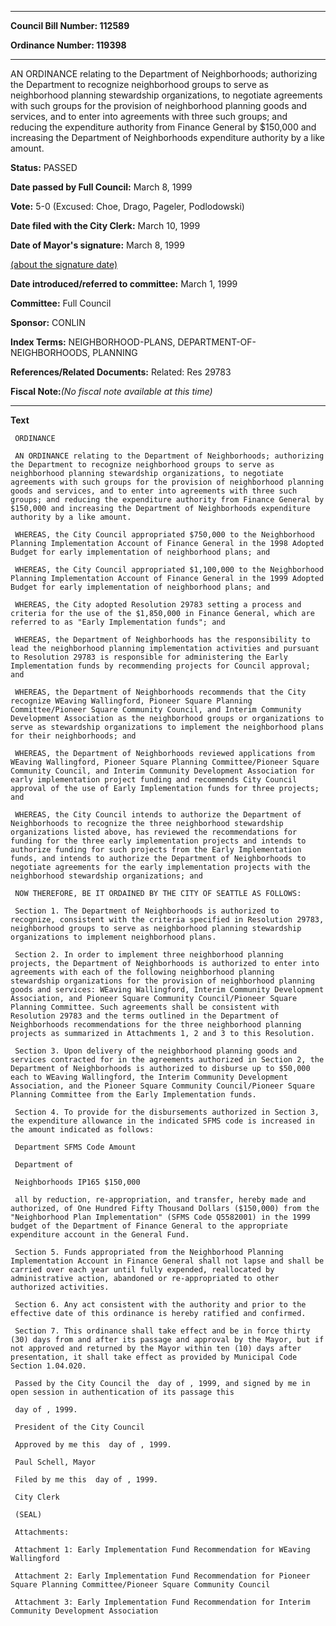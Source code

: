 

********

**Council Bill Number: 112589**
   
**Ordinance Number: 119398**
********

 AN ORDINANCE relating to the Department of Neighborhoods; authorizing the Department to recognize neighborhood groups to serve as neighborhood planning stewardship organizations, to negotiate agreements with such groups for the provision of neighborhood planning goods and services, and to enter into agreements with three such groups; and reducing the expenditure authority from Finance General by $150,000 and increasing the Department of Neighborhoods expenditure authority by a like amount.

**Status:** PASSED
   
**Date passed by Full Council:** March 8, 1999
   
**Vote:** 5-0 (Excused: Choe, Drago, Pageler, Podlodowski)
   
**Date filed with the City Clerk:** March 10, 1999
   
**Date of Mayor's signature:** March 8, 1999
   
[(about the signature date)](/~public/approvaldate.htm)
   
   
   
**Date introduced/referred to committee:** March 1, 1999
   
**Committee:** Full Council
   
**Sponsor:** CONLIN
   
   
**Index Terms:** NEIGHBORHOOD-PLANS, DEPARTMENT-OF-NEIGHBORHOODS, PLANNING

**References/Related Documents:** Related: Res 29783

**Fiscal Note:**_(No fiscal note available at this time)_

********

**Text**
   
```
 ORDINANCE

 AN ORDINANCE relating to the Department of Neighborhoods; authorizing the Department to recognize neighborhood groups to serve as neighborhood planning stewardship organizations, to negotiate agreements with such groups for the provision of neighborhood planning goods and services, and to enter into agreements with three such groups; and reducing the expenditure authority from Finance General by $150,000 and increasing the Department of Neighborhoods expenditure authority by a like amount.

 WHEREAS, the City Council appropriated $750,000 to the Neighborhood Planning Implementation Account of Finance General in the 1998 Adopted Budget for early implementation of neighborhood plans; and

 WHEREAS, the City Council appropriated $1,100,000 to the Neighborhood Planning Implementation Account of Finance General in the 1999 Adopted Budget for early implementation of neighborhood plans; and

 WHEREAS, the City adopted Resolution 29783 setting a process and criteria for the use of the $1,850,000 in Finance General, which are referred to as "Early Implementation funds"; and

 WHEREAS, the Department of Neighborhoods has the responsibility to lead the neighborhood planning implementation activities and pursuant to Resolution 29783 is responsible for administering the Early Implementation funds by recommending projects for Council approval; and

 WHEREAS, the Department of Neighborhoods recommends that the City recognize WEaving Wallingford, Pioneer Square Planning Committee/Pioneer Square Community Council, and Interim Community Development Association as the neighborhood groups or organizations to serve as stewardship organizations to implement the neighborhood plans for their neighborhoods; and

 WHEREAS, the Department of Neighborhoods reviewed applications from WEaving Wallingford, Pioneer Square Planning Committee/Pioneer Square Community Council, and Interim Community Development Association for early implementation project funding and recommends City Council approval of the use of Early Implementation funds for three projects; and

 WHEREAS, the City Council intends to authorize the Department of Neighborhoods to recognize the three neighborhood stewardship organizations listed above, has reviewed the recommendations for funding for the three early implementation projects and intends to authorize funding for such projects from the Early Implementation funds, and intends to authorize the Department of Neighborhoods to negotiate agreements for the early implementation projects with the neighborhood stewardship organizations; and

 NOW THEREFORE, BE IT ORDAINED BY THE CITY OF SEATTLE AS FOLLOWS:

 Section 1. The Department of Neighborhoods is authorized to recognize, consistent with the criteria specified in Resolution 29783, neighborhood groups to serve as neighborhood planning stewardship organizations to implement neighborhood plans.

 Section 2. In order to implement three neighborhood planning projects, the Department of Neighborhoods is authorized to enter into agreements with each of the following neighborhood planning stewardship organizations for the provision of neighborhood planning goods and services: WEaving Wallingford, Interim Community Development Association, and Pioneer Square Community Council/Pioneer Square Planning Committee. Such agreements shall be consistent with Resolution 29783 and the terms outlined in the Department of Neighborhoods recommendations for the three neighborhood planning projects as summarized in Attachments 1, 2 and 3 to this Resolution.

 Section 3. Upon delivery of the neighborhood planning goods and services contracted for in the agreements authorized in Section 2, the Department of Neighborhoods is authorized to disburse up to $50,000 each to WEaving Wallingford, the Interim Community Development Association, and the Pioneer Square Community Council/Pioneer Square Planning Committee from the Early Implementation funds.

 Section 4. To provide for the disbursements authorized in Section 3, the expenditure allowance in the indicated SFMS code is increased in the amount indicated as follows:

 Department SFMS Code Amount

 Department of

 Neighborhoods IP165 $150,000

 all by reduction, re-appropriation, and transfer, hereby made and authorized, of One Hundred Fifty Thousand Dollars ($150,000) from the "Neighborhood Plan Implementation" (SFMS Code Q5582001) in the 1999 budget of the Department of Finance General to the appropriate expenditure account in the General Fund.

 Section 5. Funds appropriated from the Neighborhood Planning Implementation Account in Finance General shall not lapse and shall be carried over each year until fully expended, reallocated by administrative action, abandoned or re-appropriated to other authorized activities.

 Section 6. Any act consistent with the authority and prior to the effective date of this ordinance is hereby ratified and confirmed.

 Section 7. This ordinance shall take effect and be in force thirty (30) days from and after its passage and approval by the Mayor, but if not approved and returned by the Mayor within ten (10) days after presentation, it shall take effect as provided by Municipal Code Section 1.04.020.

 Passed by the City Council the  day of , 1999, and signed by me in open session in authentication of its passage this

 day of , 1999.

 President of the City Council

 Approved by me this  day of , 1999.

 Paul Schell, Mayor

 Filed by me this  day of , 1999.

 City Clerk

 (SEAL)

 Attachments:

 Attachment 1: Early Implementation Fund Recommendation for WEaving Wallingford

 Attachment 2: Early Implementation Fund Recommendation for Pioneer Square Planning Committee/Pioneer Square Community Council

 Attachment 3: Early Implementation Fund Recommendation for Interim Community Development Association

```
